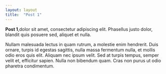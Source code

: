 ```yaml
---
layout: layout
title:  "Post 1"
---
```


**Post 1**,dolor sit amet, consectetur adipiscing elit. Phasellus justo dolor, blandit quis posuere sed, aliquet et nulla.

 Nullam malesuada lectus in quam rutrum, a molestie enim hendrerit. Duis ornare, turpis id egestas sagittis, nulla massa fermentum nulla, et mollis odio eros quis elit. Aliquam nec ipsum velit. Sed at turpis tempus, semper velit et, efficitur sapien. Nulla non bibendum quam. Cras non purus ut odio pharetra condimentum. 
